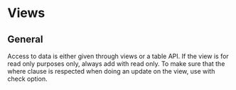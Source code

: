 # Views

## General

Access to data is either given through views or a table API. If the view is for read only purposes only, always add with read only. To make sure that the where clause is respected when doing an update on the view, use with check option.

